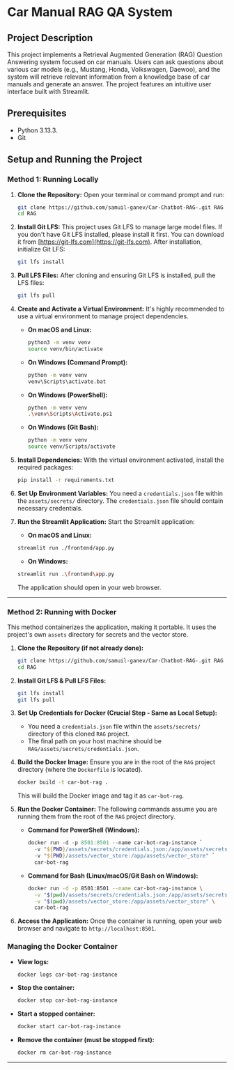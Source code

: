 # Car Manual RAG QA System

## Project Description

This project implements a Retrieval Augmented Generation (RAG) Question Answering system focused on car manuals. Users can ask questions about various car models (e.g., Mustang, Honda, Volkswagen, Daewoo), and the system will retrieve relevant information from a knowledge base of car manuals and generate an answer. The project features an intuitive user interface built with Streamlit.

## Prerequisites

*   Python 3.13.3.
*   Git

## Setup and Running the Project

### Method 1: Running Locally

1.  **Clone the Repository:**
    Open your terminal or command prompt and run:
    ```bash
    git clone https://github.com/samuil-ganev/Car-Chatbot-RAG-.git RAG
    cd RAG
    ```

2.  **Install Git LFS:**
    This project uses Git LFS to manage large model files. If you don't have Git LFS installed, please install it first. You can download it from [https://git-lfs.com](https://git-lfs.com).
    After installation, initialize Git LFS:
    ```bash
    git lfs install
    ```

3.  **Pull LFS Files:**
    After cloning and ensuring Git LFS is installed, pull the LFS files:
    ```bash
    git lfs pull
    ```

4.  **Create and Activate a Virtual Environment:**
    It's highly recommended to use a virtual environment to manage project dependencies.

    *   **On macOS and Linux:**
        ```bash
        python3 -m venv venv
        source venv/bin/activate
        ```
    *   **On Windows (Command Prompt):**
        ```bash
        python -m venv venv
        venv\Scripts\activate.bat
        ```
    *   **On Windows (PowerShell):**
        ```bash
        python -m venv venv
        .\venv\Scripts\Activate.ps1
        ```
    *   **On Windows (Git Bash):**
        ```bash
        python -m venv venv
        source venv/Scripts/activate
        ```

5.  **Install Dependencies:**
    With the virtual environment activated, install the required packages:
    ```bash
    pip install -r requirements.txt
    ```

6.  **Set Up Environment Variables:**
    You need a `credentials.json` file within the `assets/secrets/` directory.
    The `credentials.json` file should contain necessary credentials.

7.  **Run the Streamlit Application:**
    Start the Streamlit application:
    *   **On macOS and Linux:**
    ```bash
    streamlit run ./frontend/app.py
    ```
    *   **On Windows:**
    ```bash
    streamlit run .\frontend\app.py
    ```

    The application should open in your web browser.

---

### Method 2: Running with Docker

This method containerizes the application, making it portable. It uses the project's own `assets` directory for secrets and the vector store.

1.  **Clone the Repository (if not already done):**
    ```bash
    git clone https://github.com/samuil-ganev/Car-Chatbot-RAG-.git RAG
    cd RAG
    ```

2.  **Install Git LFS & Pull LFS Files:**
    ```bash
    git lfs install
    git lfs pull
    ```

3.  **Set Up Credentials for Docker (Crucial Step - Same as Local Setup):**
    *   You need a `credentials.json` file within the `assets/secrets/` directory of this cloned `RAG` project.
    *   The final path on your host machine should be `RAG/assets/secrets/credentials.json`.

4.  **Build the Docker Image:**
    Ensure you are in the root of the `RAG` project directory (where the `Dockerfile` is located).
    ```bash
    docker build -t car-bot-rag .
    ```
    This will build the Docker image and tag it as `car-bot-rag`.

5.  **Run the Docker Container:**
    The following commands assume you are running them from the root of the `RAG` project directory.

    *   **Command for PowerShell (Windows):**
        ```powershell
        docker run -d -p 8501:8501 --name car-bot-rag-instance `
          -v "${PWD}/assets/secrets/credentials.json:/app/assets/secrets/credentials.json:ro" `
          -v "${PWD}/assets/vector_store:/app/assets/vector_store" `
          car-bot-rag
        ```
    *   **Command for Bash (Linux/macOS/Git Bash on Windows):**
        ```bash
        docker run -d -p 8501:8501 --name car-bot-rag-instance \
          -v "$(pwd)/assets/secrets/credentials.json:/app/assets/secrets/credentials.json:ro" \
          -v "$(pwd)/assets/vector_store:/app/assets/vector_store" \
          car-bot-rag
        ```

6.  **Access the Application:**
    Once the container is running, open your web browser and navigate to `http://localhost:8501`.

### Managing the Docker Container

*   **View logs:**
    ```bash
    docker logs car-bot-rag-instance
    ```
*   **Stop the container:**
    ```bash
    docker stop car-bot-rag-instance
    ```
*   **Start a stopped container:**
    ```bash
    docker start car-bot-rag-instance
    ```
*   **Remove the container (must be stopped first):**
    ```bash
    docker rm car-bot-rag-instance
    ```

---
